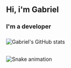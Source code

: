 ## Hi, i'm Gabriel
### I'm a developer
   ###

![Gabriel's GitHub stats](https://github-readme-stats.vercel.app/api?username=gabrielalessadev&show_icons=true&theme=tokyonight&incluide_all_commits=true&count_private=true)
   ##
![Snake animation](https://github.com/gabrielalessadev)

